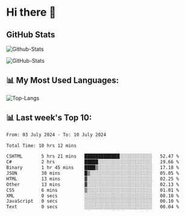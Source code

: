 # Hi there 👋

## GitHub Stats
![Github-Stats](https://github-readme-stats-sigma-five.vercel.app/api?username=ltorson&show_icons=true&theme=radical&count_private=true)

![GitHub-Stats](https://github-readme-stats.vercel.app/api/wakatime?username=LeeTorson&theme=synthwave&size_weight=0.5&count_weight=0.5&title_color=36F9F6&langs_count=10&count_private=true)

## 📊 My Most Used Languages:
![Top-Langs](https://github-readme-stats-sigma-five.vercel.app/api/top-langs/?username=LTorson&layout=compact&langs_count=10)


## 📊 Last week's Top 10:
<!--START_SECTION:waka-->

```txt
From: 03 July 2024 - To: 10 July 2024

Total Time: 10 hrs 12 mins

CSHTML       5 hrs 21 mins   █████████████░░░░░░░░░░░░   52.47 %
C#           2 hrs           █████░░░░░░░░░░░░░░░░░░░░   19.66 %
Binary       1 hr 45 mins    ████▒░░░░░░░░░░░░░░░░░░░░   17.18 %
JSON         30 mins         █▒░░░░░░░░░░░░░░░░░░░░░░░   05.05 %
HTML         13 mins         ▓░░░░░░░░░░░░░░░░░░░░░░░░   02.25 %
Other        13 mins         ▓░░░░░░░░░░░░░░░░░░░░░░░░   02.13 %
CSS          6 mins          ▒░░░░░░░░░░░░░░░░░░░░░░░░   01.01 %
XML          0 secs          ░░░░░░░░░░░░░░░░░░░░░░░░░   00.10 %
JavaScript   0 secs          ░░░░░░░░░░░░░░░░░░░░░░░░░   00.10 %
Text         0 secs          ░░░░░░░░░░░░░░░░░░░░░░░░░   00.04 %
```

<!--END_SECTION:waka-->

